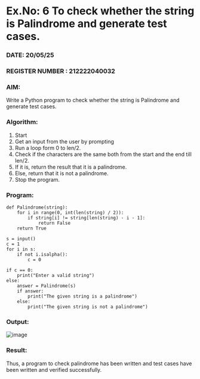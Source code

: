 # Ex.No: 6 To check whether the string is Palindrome and generate test cases.

### DATE: 20/05/25                                                                     
### REGISTER NUMBER : 212222040032
### AIM: 
Write a Python program to check whether the string is Palindrome and generate test cases. 
### Algorithm:
1. Start
2. Get an input from the user by prompting 
3. Run a loop form 0 to len/2.
4. Check if the characters are the same both from the start and the end till len/2. 
5. If it is, return the result that it is a palindrome.
6. Else, return that it is not a palindrome. 
7. Stop the program.
### Program:
```
def Palindrome(string):
    for i in range(0, int(len(string) / 2)):
        if string[i] != string[len(string) - i - 1]:
            return False
    return True

s = input()
c = 1
for i in s:
    if not i.isalpha():
        c = 0

if c == 0:
    print("Enter a valid string")
else:
    answer = Palindrome(s)
    if answer:
        print("The given string is a palindrome")
    else:
        print("The given string is not a palindrome")
```











### Output:
![image](https://github.com/user-attachments/assets/57c10040-d193-4e13-b429-9a7980cee214)





### Result:
Thus, a program to check palindrome has been written and test cases have been written and verified successfully.
